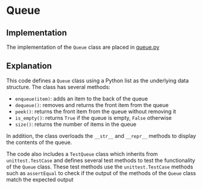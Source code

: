 # Queue

## Implementation

The implementation of the `Queue` class are placed in [queue.py](../../data_structures/queue.py)

## Explanation

This code defines a `Queue` class using a Python list as the underlying data structure. The class has several methods:

- `enqueue(item)`: adds an item to the back of the queue
- `dequeue()`: removes and returns the front item from the queue
- `peek()`: returns the front item from the queue without removing it
- `is_empty()`: returns `True` if the queue is empty, `False` otherwise
- `size()`: returns the number of items in the queue

In addition, the class overloads the `__str__` and `__repr__` methods to display the contents of the queue.

The code also includes a `TestQueue` class which inherits from `unittest.TestCase` and defines several test methods to test the functionality of the `Queue` class. These test methods use the `unittest.TestCase` methods such as `assertEqual` to check if the output of the methods of the `Queue` class match the expected output